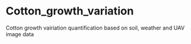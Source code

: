 # Cotton_growth_variation
Cotton growth vairiation quantification based on soil, weather and UAV image data
